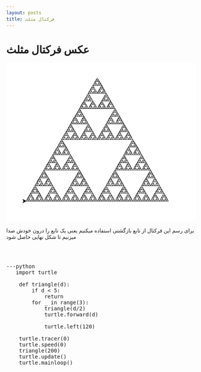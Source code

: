```yaml
---
layout: posts
title: فرکتال مثلث
---
```


<h1 style="textalign: center; fontfamily: B titr;"> عکس فرکتال مثلث</h1>

![alt text](../assets/images/Capture.JPG "Feractal Picture")

<p style="textalign: right; fontfamily: B nazanin ; fontsize:150%; "> برای رسم این فرکتال از تابع بازگشتی استفاده میکنیم یعنی یک تابع را درون خودش صدا میزنیم تا شکل نهایی حاصل شود<p>

<br><br>
<pre>
---python
   import turtle

    def triangle(d):
        if d < 5:
            return    
        for _ in range(3):
            triangle(d/2)
            turtle.forward(d)
            
            turtle.left(120)
    
    turtle.tracer(0)
    turtle.speed(0)
    triangle(200)
    turtle.update()
    turtle.mainloop()

</pre>    
  
<br><br>


   